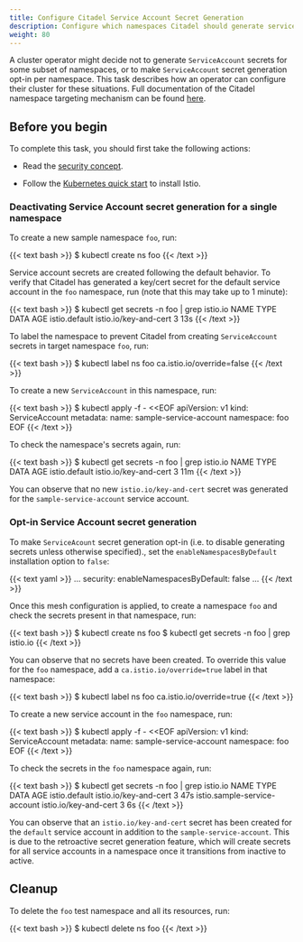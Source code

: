 ```yaml
---
title: Configure Citadel Service Account Secret Generation
description: Configure which namespaces Citadel should generate service account secrets for.
weight: 80
---
```


A cluster operator might decide not to generate `ServiceAccount` secrets for some subset of namespaces, or to make `ServiceAccount` secret generation opt-in per namespace. This task describes how an operator can configure their cluster for these situations. Full documentation of the Citadel namespace targeting mechanism can be found [here](/docs/concepts/security/#how-citadel-determines-whether-to-create-service-account-secrets).

## Before you begin

To complete this task, you should first take the following actions:

* Read the [security concept](/docs/concepts/security/#how-citadel-determines-whether-to-create-service-account-secrets).

* Follow the [Kubernetes quick start](/docs/setup/install/kubernetes/) to install Istio.

### Deactivating Service Account secret generation for a single namespace

To create a new sample namespace `foo`, run:

{{< text bash >}}
$ kubectl create ns foo
{{< /text >}}

Service account secrets are created following the default behavior. To verify that Citadel has generated a key/cert secret for the default service account in the `foo` namespace, run (note that this may take up to 1 minute):

{{< text bash >}}
$ kubectl get secrets -n foo | grep istio.io
NAME                    TYPE                           DATA      AGE
istio.default           istio.io/key-and-cert          3         13s
{{< /text >}}

To label the namespace to prevent Citadel from creating `ServiceAccount` secrets in target namespace `foo`, run:

{{< text bash >}}
$ kubectl label ns foo ca.istio.io/override=false
{{< /text >}}

To create a new `ServiceAccount` in this namespace, run:

{{< text bash >}}
$ kubectl apply -f - <<EOF
apiVersion: v1
kind: ServiceAccount
metadata:
  name: sample-service-account
  namespace: foo
EOF
{{< /text >}}

To check the namespace's secrets again, run:

{{< text bash >}}
$ kubectl get secrets -n foo | grep istio.io
NAME                    TYPE                           DATA      AGE
istio.default           istio.io/key-and-cert          3         11m
{{< /text >}}

You can observe that no new `istio.io/key-and-cert` secret was generated for the `sample-service-account` service account.

### Opt-in Service Account secret generation

To make `ServiceAcount` secret generation opt-in (i.e. to disable generating secrets unless otherwise specified)., set the `enableNamespacesByDefault` installation option to `false`:

{{< text yaml >}}
...
security:
    enableNamespacesByDefault: false
...
{{< /text >}}

Once this mesh configuration is applied, to create a namespace `foo` and check the secrets present in that namespace, run:

{{< text bash >}}
$ kubectl create ns foo
$ kubectl get secrets -n foo | grep istio.io
{{< /text >}}

You can observe that no secrets have been created. To override this value for the `foo` namespace, add a `ca.istio.io/override=true` label in that namespace:

{{< text bash >}}
$ kubectl label ns foo ca.istio.io/override=true
{{< /text >}}

To create a new service account in the `foo` namespace, run:

{{< text bash >}}
$ kubectl apply -f - <<EOF
apiVersion: v1
kind: ServiceAccount
metadata:
  name: sample-service-account
  namespace: foo
EOF
{{< /text >}}

To check the secrets in the `foo` namespace again, run:

{{< text bash >}}
$ kubectl get secrets -n foo | grep istio.io
NAME                                 TYPE                                  DATA   AGE
istio.default                        istio.io/key-and-cert                 3      47s
istio.sample-service-account         istio.io/key-and-cert                 3      6s
{{< /text >}}

You can observe that an `istio.io/key-and-cert` secret has been created for the `default` service account in addition to the `sample-service-account`. This is due to the retroactive secret generation feature, which will create secrets for all service accounts in a namespace once it transitions from inactive to active.

## Cleanup

To delete the `foo` test namespace and all its resources, run:

{{< text bash >}}
$ kubectl delete ns foo
{{< /text >}}